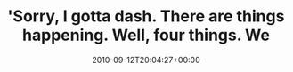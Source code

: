 ---
retweeted: false
source: <a href="http://twitter.com/download/android" rel="nofollow">Twitter for Android</a>
entities:
  hashtags:
  - text: drwho
    indices:
    - '102'
    - '108'
  symbols: []
  user_mentions: []
  urls: []
display_text_range:
- '0'
- '108'
favorite_count: '0'
id_str: '24312344916'
truncated: false
retweet_count: '0'
id: '24312344916'
created_at: Sun Sep 12 20:04:27 +0000 2010
favorited: false
full_text: "'Sorry, I gotta dash. There are things happening. Well, four things. Well,
  four things and a lizard.' #drwho"
lang: en
tags:
- drwho
- pesos/twitter
date: '2010-09-12T20:04:27+00:00'
src: https://twitter.com/bascht/status/24312344916
original_url: https://twitter.com/bascht/status/24312344916
type: twitter_tweet
text: "'Sorry, I gotta dash. There are things happening. Well, four things. Well,
  four things and a lizard.' #drwho"
title: "'Sorry, I gotta dash. There are things happening. Well, four things. We"

---